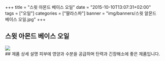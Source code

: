 +++
title = "스윗 아몬드 베이스 오일"
date = "2015-10-10T13:07:31+02:00"
tags = ["오일"]
categories = ["딸라스파"]
banner = "img/banners/스윗 알몬드 베이스 오일.jpg"
+++

## 스윗 아몬드 베이스 오일
<img src="/img/banners/스윗 알몬드 베이스 오일.jpg" style="max-width: 100%; height: auto;">
<br>
## 제품 상세 설명
피부에 영양과 수분을 공급하며 탄력과 긴장해소에 좋은 제품입니다.

